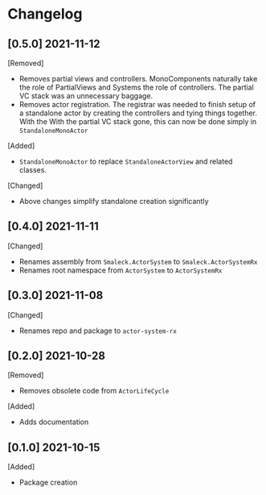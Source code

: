 # Changelog

## [0.5.0] 2021-11-12
[Removed]
- Removes partial views and controllers. MonoComponents naturally take the role of PartialViews and Systems the role of controllers. The partial VC stack was an unnecessary baggage.
- Removes actor registration. The registrar was needed to finish setup of a standalone actor by creating the controllers and tying things together. With the With the partial VC stack gone, this can now be done simply in `StandaloneMonoActor`

[Added]
- `StandaloneMonoActor` to replace `StandaloneActorView` and related classes.

[Changed]
- Above changes simplify standalone creation significantly

## [0.4.0] 2021-11-11
[Changed]
- Renames assembly from `Smaleck.ActorSystem` to `Smaleck.ActorSystemRx`
- Renames root namespace from `ActorSystem` to `ActorSystemRx`

## [0.3.0] 2021-11-08
[Changed]
- Renames repo and package to `actor-system-rx`

## [0.2.0] 2021-10-28
[Removed]
- Removes obsolete code from `ActorLifeCycle`

[Added]
- Adds documentation

## [0.1.0] 2021-10-15
[Added]
- Package creation

